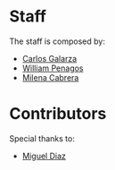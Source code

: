 # Staff

The staff is composed by:

- [Carlos Galarza](https://github.com/carloslfu)
- [William Penagos](https://github.com/fortil)
- [Milena Cabrera](https://github.com/MissyM)

# Contributors

Special thanks to:

- [Miguel Diaz](https://github.com/gato-omega)
